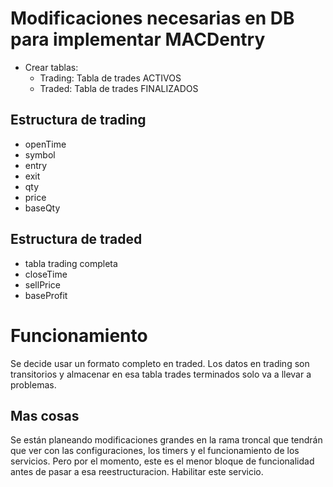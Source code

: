 # Modificaciones necesarias en DB para implementar MACDentry
- Crear tablas:
	- Trading: Tabla de trades ACTIVOS
	- Traded: Tabla de trades FINALIZADOS
## Estructura de trading
- openTime
- symbol
- entry
- exit
- qty
- price
- baseQty

## Estructura de traded
- tabla trading completa
- closeTime
- sellPrice
- baseProfit

# Funcionamiento
Se decide usar un formato completo en traded. Los datos en trading son transitorios y almacenar en esa tabla trades terminados solo va a llevar a problemas.

## Mas cosas
Se están planeando modificaciones grandes en la rama troncal que tendrán que ver con las configuraciones, los timers y el funcionamiento de los servicios. Pero por el momento, este es el menor bloque de funcionalidad antes de pasar a esa reestructuracion. Habilitar este servicio.